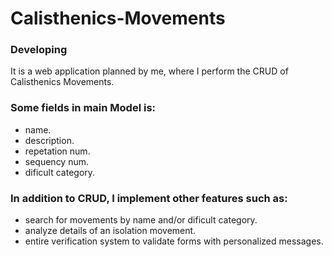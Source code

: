# Calisthenics-Movements

<h3>Developing</h3>

It is a web application planned by me, where I perform the CRUD of Calisthenics Movements.

<h3>Some fields in main Model is:</h3>

+ name.
+ description.
+ repetation num.
+ sequency num.
+ dificult category.

<h3>In addition to CRUD, I implement other features such as:</h3>

+ search for movements by name and/or dificult category.
+ analyze details of an isolation movement.
+ entire verification system to validate forms with personalized messages.
